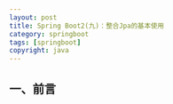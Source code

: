 ```yaml
---
layout: post
title: Spring Boot2(九)：整合Jpa的基本使用
category: springboot
tags: [springboot]
copyright: java
---
```


## 一、前言